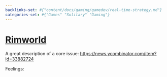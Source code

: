 ```yaml
---
backlinks-set: #{"content/docs/gaming/gamedev/real-time-strategy.md"}
categories-set: #{"Games" "Solitary" "Gaming"}
---
```

# [Rimworld](https://rimworldgame.com/)

A great description of a core issue: https://news.ycombinator.com/item?id=33882724

Feelings: